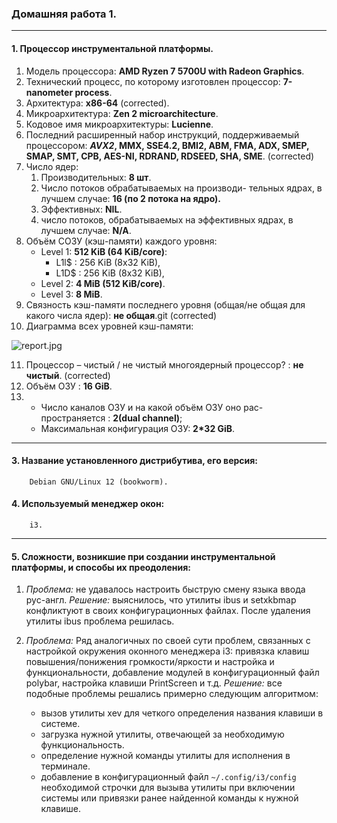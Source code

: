 
### Домашняя работа 1.
___

#### 1. Процессор инструментальной платформы.

1) Модель процессора: **AMD Ryzen 7 5700U with Radeon Graphics**.
2)  Технический процесс, по которому изготовлен процессор: **7-nanometer process**.
3)  Архитектура: **x86-64** (corrected).
4)  Микроархитектура: **Zen 2 microarchitecture**. 
5)  Кодовое имя микроархитектуры: **Lucienne**.
6)  Последний расширенный набор инструкций, поддерживаемый процессором: **_AVX2_, MMX, SSE4.2, BMI2, ABM, FMA, ADX, SMEP, SMAP, SMT, CPB, AES-NI, RDRAND, RDSEED, SHA, SME**. (corrected)
7)  Число ядер:
	1. Производительных: **8 шт**.
	2. Число потоков обрабатываемых на производи-
           тельных ядрах, в лучшем случае: **16 (по 2 потока на ядро).**
	3. Эффективных: **NIL**.
	4. число потоков, обрабатываемых на эффективных
	   ядрах, в лучшем случае: **N/A**.
8)  Объём СОЗУ (кэш-памяти) каждого уровня:
	  - Level 1: **512 KiB (64 KiB/core)**: 
		   +  L1l$ : 256 KiB (8x32 KiB),
		   +  L1D$ : 256 KiB (8x32 KiB),
	  - Level 2: **4 MiB (512 KiB/core)**.
	  - Level 3: **8 MiB**.
9)  Cвязность кэш-памяти последнего уровня (общая/не общая
    для какого числа ядер): **не общая**.git  (corrected)
10)  Диаграмма всех уровней кэш-памяти:    
 
![report.jpg](https://i.postimg.cc/7hm5NYgg/report.jpg)


11)  Процессор – чистый / не чистый многоядерный процессор? : **не чистый**. (corrected)
12)  Объём ОЗУ : **16 GiB**.
13) - Число каналов ОЗУ и на какой объём ОЗУ оно рас-
    пространяется : **2(dual channel)**; 
    - Максимальная конфигурация ОЗУ: **2*32 GiB**.
___

#### 3. Название установленного дистрибутива, его версия: 
        Debian GNU/Linux 12 (bookworm).
#### 4. Используемый менеджер окон: 
        i3.
___

#### 5. Сложности, возникшие при создании инструментальной платформы, и способы их преодоления:

1. *Проблема:* не удавалось настроить быструю смену языка ввода рус-англ.
   *Решение:* выяснилось, что утилиты ibus и setxkbmap конфликтуют в своих конфигурационных файлах. После удаления утилиты ibus проблема решилась.

2.  *Проблема:* Ряд аналогичных по своей сути проблем, связанных с настройкой окружения оконного менеджера i3: привязка клавиш повышения/понижения громкости/яркости и настройка и функциональности, добавление модулей в конфигурационный файл polybar, настройка клавиши PrintScreen и т.д.
   *Решение:* все подобные проблемы решались примерно следующим алгоритмом: 
    -  вызов утилиты xev для четкого определения названия клавиши в системе.
    -  загрузка нужной утилиты, отвечающей за необходимую функциональность.
    -  определение нужной команды утилиты для исполнения в терминале.
    -  добавление в конфигурационный файл `~/.config/i3/config` необходимой строчки для вызыва утилиты при включении системы или привязки ранее найденной команды к нужной клавише.



